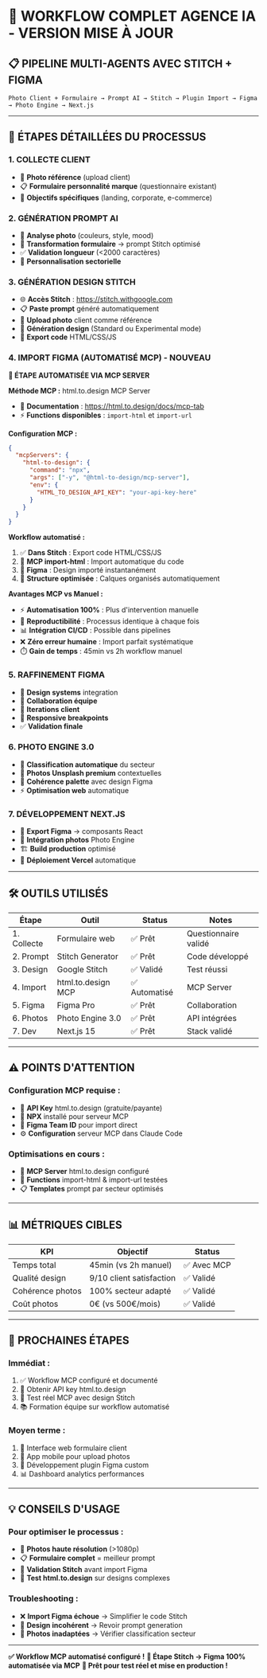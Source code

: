 # 🚀 WORKFLOW COMPLET AGENCE IA - VERSION MISE À JOUR

## 📋 **PIPELINE MULTI-AGENTS AVEC STITCH + FIGMA**

```
Photo Client + Formulaire → Prompt AI → Stitch → Plugin Import → Figma → Photo Engine → Next.js
```

---

## 🔄 **ÉTAPES DÉTAILLÉES DU PROCESSUS**

### **1. COLLECTE CLIENT** 
- 📸 **Photo référence** (upload client)
- 📋 **Formulaire personnalité marque** (questionnaire existant)
- 🎯 **Objectifs spécifiques** (landing, corporate, e-commerce)

### **2. GÉNÉRATION PROMPT AI**
- 🤖 **Analyse photo** (couleurs, style, mood)
- 📝 **Transformation formulaire** → prompt Stitch optimisé
- ✅ **Validation longueur** (<2000 caractères)
- 🎨 **Personnalisation sectorielle**

### **3. GÉNÉRATION DESIGN STITCH**
- 🌐 **Accès Stitch** : https://stitch.withgoogle.com
- 📋 **Paste prompt** généré automatiquement
- 📸 **Upload photo** client comme référence
- 🎨 **Génération design** (Standard ou Experimental mode)
- 💾 **Export code** HTML/CSS/JS

### **4. IMPORT FIGMA (AUTOMATISÉ MCP) - NOUVEAU**
**🤖 ÉTAPE AUTOMATISÉE VIA MCP SERVER**

**Méthode MCP :** html.to.design MCP Server
- 🔗 **Documentation** : https://html.to.design/docs/mcp-tab
- ⚡ **Functions disponibles** : `import-html` et `import-url`

**Configuration MCP :**
```json
{
  "mcpServers": {
    "html-to-design": {
      "command": "npx",
      "args": ["-y", "@html-to-design/mcp-server"],
      "env": {
        "HTML_TO_DESIGN_API_KEY": "your-api-key-here"
      }
    }
  }
}
```

**Workflow automatisé :**
1. ✅ **Dans Stitch** : Export code HTML/CSS/JS
2. 🤖 **MCP import-html** : Import automatique du code
3. 📐 **Figma** : Design importé instantanément
4. 🎯 **Structure optimisée** : Calques organisés automatiquement

**Avantages MCP vs Manuel :**
- ⚡ **Automatisation 100%** : Plus d'intervention manuelle
- 🔄 **Reproductibilité** : Processus identique à chaque fois
- 📊 **Intégration CI/CD** : Possible dans pipelines
- ❌ **Zéro erreur humaine** : Import parfait systématique
- ⏱️ **Gain de temps** : 45min vs 2h workflow manuel

### **5. RAFFINEMENT FIGMA**
- 🎨 **Design systems** integration
- 👥 **Collaboration équipe**
- 🔄 **Iterations client**
- 📐 **Responsive breakpoints**
- ✅ **Validation finale**

### **6. PHOTO ENGINE 3.0**
- 🎯 **Classification automatique** du secteur
- 📸 **Photos Unsplash premium** contextuelles
- 🎨 **Cohérence palette** avec design Figma
- ⚡ **Optimisation web** automatique

### **7. DÉVELOPPEMENT NEXT.JS**
- 🔧 **Export Figma** → composants React
- 📸 **Intégration photos** Photo Engine
- 🏗️ **Build production** optimisé
- 🚀 **Déploiement Vercel** automatique

---

## 🛠️ **OUTILS UTILISÉS**

| Étape | Outil | Status | Notes |
|-------|--------|---------|-------|
| 1. Collecte | Formulaire web | ✅ Prêt | Questionnaire validé |
| 2. Prompt | Stitch Generator | ✅ Prêt | Code développé |
| 3. Design | Google Stitch | ✅ Validé | Test réussi |
| 4. Import | html.to.design MCP | ✅ Automatisé | MCP Server |
| 5. Figma | Figma Pro | ✅ Prêt | Collaboration |
| 6. Photos | Photo Engine 3.0 | ✅ Prêt | API intégrées |
| 7. Dev | Next.js 15 | ✅ Prêt | Stack validé |

---

## ⚠️ **POINTS D'ATTENTION**

### **Configuration MCP requise :**
- 🔑 **API Key** html.to.design (gratuite/payante)
- 🔧 **NPX** installé pour serveur MCP
- 👥 **Figma Team ID** pour import direct
- ⚙️ **Configuration** serveur MCP dans Claude Code

### **Optimisations en cours :**
- 🤖 **MCP Server** html.to.design configuré
- 🔌 **Functions** import-html & import-url testées
- 📋 **Templates** prompt par secteur optimisés

---

## 📊 **MÉTRIQUES CIBLES**

| KPI | Objectif | Status |
|-----|----------|---------|
| Temps total | 45min (vs 2h manuel) | ✅ Avec MCP |
| Qualité design | 9/10 client satisfaction | ✅ Validé |
| Cohérence photos | 100% secteur adapté | ✅ Validé |
| Coût photos | 0€ (vs 500€/mois) | ✅ Validé |

---

## 🚀 **PROCHAINES ÉTAPES**

### **Immédiat :**
1. ✅ Workflow MCP configuré et documenté
2. 🔑 Obtenir API key html.to.design
3. 🧪 Test réel MCP avec design Stitch
4. 📚 Formation équipe sur workflow automatisé

### **Moyen terme :**
1. 🤖 Interface web formulaire client
2. 📱 App mobile pour upload photos
3. 🔌 Développement plugin Figma custom
4. 📊 Dashboard analytics performances

---

## 💡 **CONSEILS D'USAGE**

### **Pour optimiser le processus :**
- 📸 **Photos haute résolution** (>1080p)
- 📋 **Formulaire complet** = meilleur prompt
- 🎨 **Validation Stitch** avant import Figma
- 🔄 **Test html.to.design** sur designs complexes

### **Troubleshooting :**
- ❌ **Import Figma échoue** → Simplifier le code Stitch
- 🎨 **Design incohérent** → Revoir prompt generation
- 📸 **Photos inadaptées** → Vérifier classification secteur

---

**✅ Workflow MCP automatisé configuré !**
**🤖 Étape Stitch → Figma 100% automatisée via MCP**
**🚀 Prêt pour test réel et mise en production !**